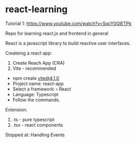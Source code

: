 # react-learning

Tutorial 1: https://www.youtube.com/watch?v=SqcY0GlETPk

Repo for learning react.js and frontend in general

React is a javascript library to build reactive user interfaces.

Createing a react app:

1. Create Reach App (CRA)
2. Vite - recommended

- npm create vite@4.1.0
- Project name: react-app
- Select a framework: › React
- Language: Typescript
- Follow the commands.

Extension:

1. .ts - pure typescript
2. .tsx - react components

Stopped at: Handling Events
